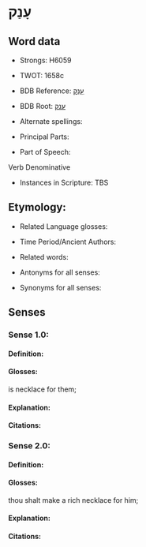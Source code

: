 # עָנַק

<!-- Status: S2="NeedsEdits" -->
<!-- Lexica used for edits:   -->

## Word data

* Strongs: H6059

* TWOT: 1658c

* BDB Reference: [עָנַק](rc://en/bdb/dict/p.eb.ad)

* BDB Root: [ענק](rc://en/bdb/dict/p.eb.aa)

* Alternate spellings:

* Principal Parts:

* Part of Speech:

Verb Denominative

* Instances in Scripture: TBS

## Etymology:

* Related Language glosses:

* Time Period/Ancient Authors:

* Related words:

* Antonyms for all senses:

* Synonyms for all senses:

## Senses

### Sense 1.0:

#### Definition:

#### Glosses:

is necklace for them; 

#### Explanation:

#### Citations:



### Sense 2.0:

#### Definition:

#### Glosses:

thou shalt make a rich necklace for him; 

#### Explanation:

#### Citations:



